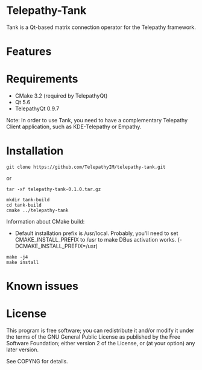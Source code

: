 
Telepathy-Tank
================

Tank is a Qt-based matrix connection operator for the Telepathy framework.

Features
========

Requirements
============

* CMake 3.2 (required by TelepathyQt)
* Qt 5.6
* TelepathyQt 0.9.7

Note: In order to use Tank, you need to have a complementary Telepathy Client application, such as KDE-Telepathy or Empathy.

Installation
============

    git clone https://github.com/TelepathyIM/telepathy-tank.git

or

    tar -xf telepathy-tank-0.1.0.tar.gz

    mkdir tank-build
    cd tank-build
    cmake ../telepathy-tank

Information about CMake build:
* Default installation prefix is /usr/local. Probably, you'll need to set CMAKE_INSTALL_PREFIX to /usr to make DBus activation works. (-DCMAKE_INSTALL_PREFIX=/usr)

<!-- markdown "code after list" workaround -->

    make -j4
    make install

Known issues
============

License
=======

This program is free software; you can redistribute it and/or
modify it under the terms of the GNU General Public License
as published by the Free Software Foundation; either version 2
of the License, or (at your option) any later version.

See COPYNG for details.
